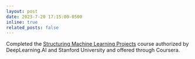```yaml
---
layout: post
date: 2023-7-20 17:15:00-0500
inline: true
related_posts: false
---
```


Completed the [Structuring Machine Learning Projects](https://www.coursera.org/account/accomplishments/certificate/WXYMLAJYTC2E) course authorized by DeepLearning.AI and Stanford University and offered through Coursera.